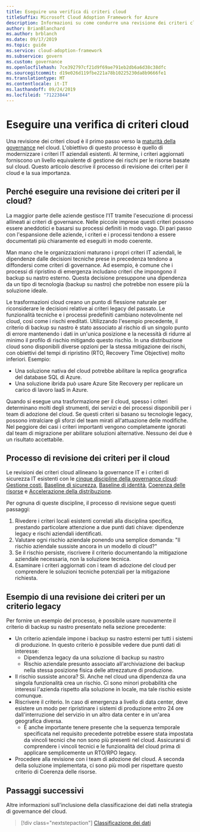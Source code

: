 ```yaml
---
title: Eseguire una verifica di criteri cloud
titleSuffix: Microsoft Cloud Adoption Framework for Azure
description: Informazioni su come condurre una revisione dei criteri cloud.
author: BrianBlanchard
ms.author: brblanch
ms.date: 09/17/2019
ms.topic: guide
ms.service: cloud-adoption-framework
ms.subservice: govern
ms.custom: governance
ms.openlocfilehash: 7ce392797cf21d9f69ae791eb2db6a6d38c38dfc
ms.sourcegitcommit: d19e026d119fbe221a78b10225230da8b9666fe1
ms.translationtype: MT
ms.contentlocale: it-IT
ms.lasthandoff: 09/24/2019
ms.locfileid: "71223844"
---
```

<!-- markdownlint-disable MD026 -->

# <a name="conduct-a-cloud-policy-review"></a>Eseguire una verifica di criteri cloud

Una revisione dei criteri cloud è il primo passo verso la [maturità della governance](../index.md) nel cloud. L'obiettivo di questo processo è quello di modernizzare i criteri IT aziendali esistenti. Al termine, i criteri aggiornati forniscono un livello equivalente di gestione dei rischi per le risorse basate sul cloud. Questo articolo descrive il processo di revisione dei criteri per il cloud e la sua importanza.

## <a name="why-perform-a-cloud-policy-review"></a>Perché eseguire una revisione dei criteri per il cloud?

La maggior parte delle aziende gestisce l'IT tramite l'esecuzione di processi allineati ai criteri di governance. Nelle piccole imprese questi criteri possono essere aneddotici e basarsi su processi definiti in modo vago. Di pari passo con l'espansione delle aziende, i criteri e i processi tendono a essere documentati più chiaramente ed eseguiti in modo coerente.

Man mano che le organizzazioni maturano i propri criteri IT aziendali, le dipendenze dalle decisioni tecniche prese in precedenza tendono a diffondersi come criteri di governance. Ad esempio, è comune che i processi di ripristino di emergenza includano criteri che impongono il backup su nastro esterno. Questa decisione presuppone una dipendenza da un tipo di tecnologia (backup su nastro) che potrebbe non essere più la soluzione ideale.

Le trasformazioni cloud creano un punto di flessione naturale per riconsiderare le decisioni relative ai criteri legacy del passato. Le funzionalità tecniche e i processi predefiniti cambiano notevolmente nel cloud, così come i rischi ereditati. Utilizzando l'esempio precedente, il criterio di backup su nastro è stato associato al rischio di un singolo punto di errore mantenendo i dati in un'unica posizione e la necessità di ridurre al minimo il profilo di rischio mitigando questo rischio. In una distribuzione cloud sono disponibili diverse opzioni per la stessa mitigazione dei rischi, con obiettivi del tempi di ripristino (RTO, Recovery Time Objective) molto inferiori. Esempio:

- Una soluzione nativa del cloud potrebbe abilitare la replica geografica del database SQL di Azure.
- Una soluzione ibrida può usare Azure Site Recovery per replicare un carico di lavoro IaaS in Azure.

Quando si esegue una trasformazione per il cloud, spesso i criteri determinano molti degli strumenti, dei servizi e dei processi disponibili per i team di adozione del cloud. Se questi criteri si basano su tecnologie legacy, possono intralciare gli sforzi del team mirati all'attuazione delle modifiche. Nel peggiore dei casi i criteri importanti vengono completamente ignorati dal team di migrazione per abilitare soluzioni alternative. Nessuno dei due è un risultato accettabile.

## <a name="the-cloud-policy-review-process"></a>Processo di revisione dei criteri per il cloud

Le revisioni dei criteri cloud allineano la governance IT e i criteri di sicurezza IT esistenti con le [cinque discipline della governance cloud](../index.md): [Gestione costi](../cost-management/index.md), [Baseline di sicurezza](../security-baseline/index.md), [Baseline di identità](../identity-baseline/index.md), [Coerenza delle risorse](../resource-consistency/index.md) e [Accelerazione della distribuzione](../deployment-acceleration/index.md).

Per ognuna di queste discipline, il processo di revisione segue questi passaggi:

1. Rivedere i criteri locali esistenti correlati alla disciplina specifica, prestando particolare attenzione a due punti dati chiave: dipendenze legacy e rischi aziendali identificati.
2. Valutare ogni rischio aziendale ponendo una semplice domanda: "Il rischio aziendale sussiste ancora in un modello di cloud?"
3. Se il rischio persiste, riscrivere il criterio documentando la mitigazione aziendale necessaria, non la soluzione tecnica.
4. Esaminare i criteri aggiornati con i team di adozione del cloud per comprendere le soluzioni tecniche potenziali per la mitigazione richiesta.

## <a name="example-of-a-policy-review-for-a-legacy-policy"></a>Esempio di una revisione dei criteri per un criterio legacy

Per fornire un esempio del processo, è possibile usare nuovamente il criterio di backup su nastro presentato nella sezione precedente:

- Un criterio aziendale impone i backup su nastro esterni per tutti i sistemi di produzione. In questo criterio è possibile vedere due punti dati di interesse:
  - Dipendenza legacy da una soluzione di backup su nastro
  - Rischio aziendale presunto associato all'archiviazione dei backup nella stessa posizione fisica delle attrezzature di produzione.
- Il rischio sussiste ancora? Sì. Anche nel cloud una dipendenza da una singola funzionalità crea un rischio. Ci sono minori probabilità che interessi l'azienda rispetto alla soluzione in locale, ma tale rischio esiste comunque.
- Riscrivere il criterio. In caso di emergenza a livello di data center, deve esistere un modo per ripristinare i sistemi di produzione entro 24 ore dall'interruzione del servizio in un altro data center e in un'area geografica diversa.
  - È anche importante tenere presente che la sequenza temporale specificata nel requisito precedente potrebbe essere stata impostata da vincoli tecnici che non sono più presenti nel cloud. Assicurarsi di comprendere i vincoli tecnici e le funzionalità del cloud prima di applicare semplicemente un RTO/RPO legacy.
- Procedere alla revisione con i team di adozione del cloud. A seconda della soluzione implementata, ci sono più modi per rispettare questo criterio di Coerenza delle risorse.

## <a name="next-steps"></a>Passaggi successivi

Altre informazioni sull'inclusione della classificazione dei dati nella strategia di governance del cloud.

> [!div class="nextstepaction"]
> [Classificazione dei dati](./data-classification.md)
